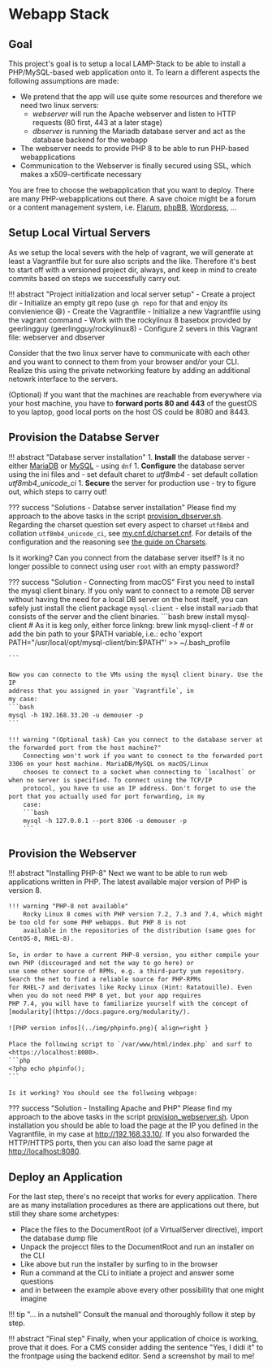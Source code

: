 # Webapp Stack

## Goal

This project's goal is to setup a local LAMP-Stack to be able to install a
PHP/MySQL-based web application onto it. To learn a different aspects the
following assumptions are made:

* We pretend that the app will use quite some resources and therefore we need
  two linux servers:
  * *webserver* will run the Apache webserver and listen to HTTP requests (80
      first, 443 at a later stage)
  * *dbserver* is running the Mariadb database server and act as the database
      backend for the webapp
* The webserver needs to provide PHP 8 to be able to run PHP-based webapplications
* Communication to the Webserver is finally secured using SSL, which makes a
  x509-certificate necessary

You are free to choose the webapplication that you want to deploy. There are many
PHP-webapplications out there. A save choice might be a forum or a content management
system, i.e. [Flarum], [phpBB], [Wordpress], ...

[Flarum]: https://flarum.org/
[phpBB]: https://www.phpbb.com/
[Wordpress]: https://de.wordpress.org/

## Setup Local Virtual Servers

As we setup the local severs with the help of vagrant, we will generate at least
a Vagrantfile but for sure also scripts and the like. Therefore it's best to start
off with a versioned project dir, always, and keep in mind to create commits based
on steps we successfully carry out.

!!! abstract "Project initialization and local server setup"
    - Create a project dir
    - Initialize an empty git repo (use `gh repo` for that and enjoy its
      convienience :smile:)
    - Create the Vagrantfile
      - Initialize a new Vagrantfile using the vagrant command
      - Work with the rockylinux 8 basebox provided by geerlingguy (geerlingguy/rockylinux8)
      - Configure 2 severs in this Vagrant file: webserver and dbserver

Consider that the two linux server have to communicate with each other and you
want to connect to them from your browser and/or your CLI. Realize this using
the private networking feature by adding an additional netowrk interface to the servers.

(Optional) If you want that the machines are reachable from everywhere via your
host machine, you have to **forward ports 80 and 443** of the guestOS to you laptop,
good local ports on the host OS could be 8080 and 8443.

## Provision the Databse Server

!!! abstract "Database server installation"
    1. **Install** the database server - either [MariaDB] or [MySQL] - using `dnf`
    1. **Configure** the database server using the ini files and
        - set default charet to *utf8mb4*
        - set default collation *utf8mb4_unicode_ci*
    1. **Secure** the server for production use - try to figure out, which steps
       to carry out!

??? success "Solutions - Databse server installation"
    Please find my approach to the above tasks in the script
    [provision_dbserver.sh].  
    Regarding the charset question set every aspect to charset `utf8mb4` and
    collation `utf8mb4_unicode_ci`, see
    [my.cnf.d/charset.cnf]. For details of the configuration and the reasoning
    see [the guide on Charsets](../guides/misc.md).

Is it working? Can you connect from the database server itself? Is it no longer
possible to connect using user `root` with an empty password?

??? success "Solution - Connecting from macOS"
    First you need to install the mysql client binary. If you only want to connect
    to a remote DB server without having the need for a local DB server on the
    host itself, you can safely just install the client package `mysql-client`
    - else install `mariadb` that consists of the server and the client binaries.
    ```bash
    brew install mysql-client
    # As it is keg only, either force linkng:
    brew link mysql-client -f
    # or add the bin path to your $PATH variable, i.e.:
    echo 'export PATH="/usr/local/opt/mysql-client/bin:$PATH"' >> ~/.bash_profile

    ```

    Now you can connecto to the VMs using the mysql client binary. Use the IP
    address that you assigned in your `Vagrantfile`, in
    my case:
    ```bash
    mysql -h 192.168.33.20 -u demouser -p
    ```

    !!! warning "(Optional task) Can you connect to the database server at the forwarded port from the host machine?"
        Connecting won't work if you want to connect to the forwarded port 3306 on your host machine. MariaDB/MySQL on macOS/Linux
        chooses to connect to a socket when connecting to `localhost` or when no server is specified. To connect using the TCP/IP
        protocol, you have to use an IP address. Don't forget to use the port that you actually used for port forwarding, in my
        case:
        ```bash
        mysql -h 127.0.0.1 --port 8306 -u demouser -p
        ```

[MariaDB]: https://mariadb.org/
[MySQL]: https://dev.mysql.com/
[provision_dbserver.sh]: https://github.com/mrolli/webappstack/blob/main/provision_dbserver.sh
[my.cnf.d/charset.cnf]: https://github.com/mrolli/webappstack/blob/main/my.cnf.d/charset.cnf

## Provision the Webserver

!!! abstract "Installing PHP-8"
    Next we want to be able to run web applications written in PHP. The latest
    available major version of PHP is version 8.

    !!! warning "PHP-8 not available"
        Rocky Linux 8 comes with PHP version 7.2, 7.3 and 7.4, which might be too old for some PHP webapps. But PHP 8 is not
        available in the repositories of the distribution (same goes for CentOS-8, RHEL-8).

    So, in order to have a current PHP-8 version, you either compile your own PHP (discouraged and not the way to go here) or
    use some other source of RPMs, e.g. a third-party yum repository. Search the net to find a reliable source for PHP-RPMs
    for RHEL-7 and derivates like Rocky Linux (Hint: Ratatouille). Even when you do not need PHP 8 yet, but your app requires
    PHP 7.4, you will have to familiarize yourself with the concept of [modularity](https://docs.pagure.org/modularity/).

    ![PHP version infos](../img/phpinfo.png){ align=right }

    Place the following script to `/var/www/html/index.php` and surf to <https://localhost:8080>.
    ```php
    <?php echo phpinfo();
    ```

    Is it working? You should see the follwoing webpage:

??? success "Solution - Installing Apache and PHP"
    Please find my approach to the above tasks in the script [provision_webserver.sh].
    Upon installation you should be able to load the page at the IP you defined
    in the Vagrantfile, in my case at <http://192.168.33.10/>. If you also forwarded
    the HTTP/HTTPS ports, then you can also load the same page at <http://localhost:8080>.

[provision_webserver.sh]: https://github.com/mrolli/webappstack/blob/main/provision_webserver.sh

## Deploy an Application

For the last step, there's no receipt that works for every application. There are
as many installation procedures as there are applications out there, but still
they share some archetypes:

* Place the files to the DocumentRoot (of a VirtualServer directive), import the
  database dump file
* Unpack the projecct files to the DocumentRoot and run an installer on the CLI
* Like above but run the installer by surfing to in the browser
* Run a command at the CLi to initiate a project and answer some questions
* and in between the example above every other possibility that one might imagine

!!! tip "... in a nutshell"
    Consult the manual and thoroughly follow it step by step.

!!! abstract "Final step"
    Finally, when your application of choice is working, prove that it does. For
    a CMS consider adding the sentence "Yes, I didi it" to the frontpage using
    the backend editor. Send a screenshot by mail to me!
